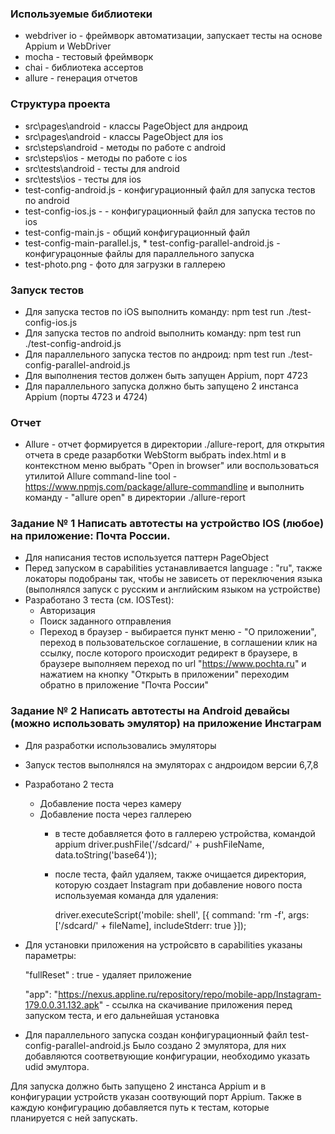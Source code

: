### **Используемые библиотеки**

* webdriver io - фреймворк автоматизации, запускает тесты на основе Appium и WebDriver
* mocha - тестовый фреймворк
* chai - библиотека ассертов 
* allure - генерация отчетов

### **Структура проекта**

* src\pages\android - классы PageObject для андроид 
* src\pages\android - классы PageObject для ios
* src\steps\android - методы по работе с android
* src\steps\ios - методы по работе с ios
* src\tests\android - тесты для android
* src\tests\ios - тесты для ios
* test-config-android.js - конфигурационный файл для запуска тестов по android
* test-config-ios.js -  - конфигурационный файл для запуска тестов по ios
* test-config-main.js - общий конфигурационный файл
* test-config-main-parallel.js, * test-config-parallel-android.js - конфигурацонные файлы для параллельного запуска
* test-photo.png - фото для загрузки в галлерею

### **Запуск тестов**

* Для запуска тестов по iOS выполнить команду: npm test run ./test-config-ios.js
* Для запуска тестов по android выполнить команду: npm test run ./test-config-android.js
* Для параллельного запуска тестов по андроид: npm test run ./test-config-parallel-android.js
* Для выполнения тестов должен быть запущен Appium, порт 4723
* Для параллельного запуска должно быть запущено 2 инстанса Appium (порты 4723 и 4724)

### **Отчет**

* Allure - отчет формируется в директории ./allure-report, для открытия отчета в среде разарботки WebStorm 
  выбрать  index.html и в контекстном меню выбрать "Open in browser" или воспользоваться утилитой Allure command-line tool - https://www.npmjs.com/package/allure-commandline
  и выполнить команду - "allure open" в директории ./allure-report

### **Задание № 1 Написать автотесты на устройство IOS (любое) на приложение: Почта России.**

* Для написания тестов используется паттерн PageObject
* Перед запуском в capabilities устанавливается language : "ru", также локаторы подобраны так, чтобы не зависеть от переключения языка
  (выполнялся запуск с русским и английским языком на устройстве)
* Разработано 3 теста (см. IOSTest):
  * Авторизация
  * Поиск заданного отправления 
  * Переход в браузер - выбирается пункт меню - "О приложении", переход в пользовательское соглашение, 
  в соглашении клик на ссылку, после которого происходит редирект в браузере, 
    в браузере выполняем переход по url "https://www.pochta.ru" и нажатием на кнопку "Открыть в приложении" переходим обратно в приложение "Почта России"

### **Задание № 2 Написать автотесты на Android девайсы (можно использовать эмулятор) на приложение Инстаграм**

* Для разработки использовались эмуляторы
* Запуск тестов выполнялся на эмуляторах с андроидом версии 6,7,8
* Разработано 2 теста
  * Добавление поста через камеру
  * Добавление поста через галлерею
      * в тесте добавляется фото в галлерею устройства, командой appium   driver.pushFile('/sdcard/' + pushFileName, data.toString('base64'));
      * после теста, файл удаляем, также очищается директория, которую создает Instagram при добавление нового поста
        используемая команда для удаления:
        
        driver.executeScript('mobile: shell', [{
          command: 'rm -f',
          args: ['/sdcard/' + fileName],
          includeStderr: true
        }]);
        
* Для установки приложения на устройсвто в capabilities указаны параметры:
  
  "fullReset" : true - удаляет приложение
  
  "app": "https://nexus.appline.ru/repository/repo/mobile-app/Instagram-179.0.0.31.132.apk" - ссылка на скачивание приложения перед запуском теста, и его дальнейшая установка


* Для параллельного запуска создан конфигурационный файл test-config-parallel-android.js
Было создано 2 эмулятора, для них добавляются соответвующие конфигурации, необходимо указать udid эмултора.

Для запуска должно быть запущено 2 инстанса Appium и в конфигурации устройств указан соотвующий порт Appium.
Также в каждую конфигурацию добавляется путь к тестам, которые планируется с ней запускать. 
  

